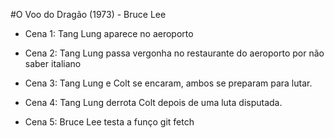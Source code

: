 #O Voo do Dragão (1973) - Bruce Lee

- Cena 1: Tang Lung aparece no aeroporto

- Cena 2: Tang Lung passa vergonha no restaurante do aeroporto por não saber italiano

- Cena 3: Tang Lung e Colt se encaram, ambos se preparam para lutar.

- Cena 4: Tang Lung derrota Colt depois de uma luta disputada.

- Cena 5: Bruce Lee testa a funço git fetch
